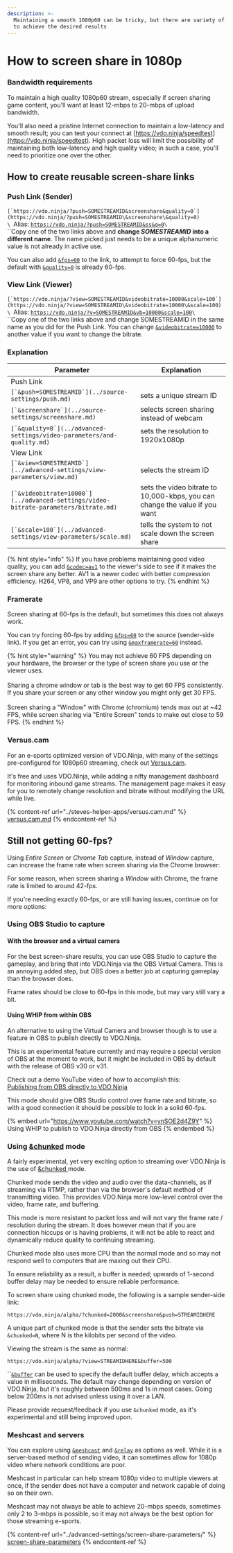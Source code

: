 ```yaml
---
description: >-
  Maintaining a smooth 1080p60 can be tricky, but there are variety of options
  to achieve the desired results
---
```


# How to screen share in 1080p

### Bandwidth requirements

To maintain a high quality 1080p60 stream, especially if screen sharing game content, you'll want at least 12-mbps to 20-mbps of upload bandwidth.

You'll also need a pristine Internet connection to maintain a low-latency and smooth result; you can test your connect at [https://vdo.ninja/speedtest](https://vdo.ninja/speedtest). High packet loss will limit the possibility of maintaining both low-latency and high quality video; in such a case, you'll need to prioritize one over the other.

## How to create reusable screen-share links

### Push Link (Sender)

``[`https://vdo.ninja/?push=SOMESTREAMID&screenshare&quality=0`](https://vdo.ninja/?push=SOMESTREAMID\&screenshare\&quality=0)``\
``\
``Alias:  [`https://vdo.ninja/?push=SOMESTREAMID&ss&q=0`](https://vdo.ninja/?push=SOMESTREAMID\&ss\&q=0)``\
``\
``Copy one of the two links above and **change **_**SOMESTREAMID**_** into a different name**. The name picked just needs to be a unique alphanumeric value is not already in active use.

You can also add [`&fps=60`](../advanced-settings/video-parameters/and-fps.md) to the link, to attempt to force 60-fps, but the default with [`&quality=0`](../advanced-settings/video-parameters/and-quality.md) is already 60-fps.

### View Link (Viewer)

``[`https://vdo.ninja/?view=SOMESTREAMID&videobitrate=10000&scale=100`](https://vdo.ninja/?view=SOMESTREAMID\&videobitrate=10000\&scale=100)``\
``\
``Alias:  [`https://vdo.ninja/?v=SOMESTREAMID&vb=10000&scale=100`](https://vdo.ninja/?v=SOMESTREAMID\&vb=10000\&scale=100)``\
``\
``Copy one of the two links above and change SOMESTREAMID in the same name as you did for the Push Link. You can change [`&videobitrate=10000`](../advanced-settings/video-bitrate-parameters/bitrate.md) to another value if you want to change the bitrate.

### Explanation

| Parameter                                                                             | Explanation                                                                 |
| ------------------------------------------------------------------------------------- | --------------------------------------------------------------------------- |
| Push Link                                                                             |                                                                             |
| ``[`&push=SOMESTREAMID`](../source-settings/push.md)``                                | sets a unique stream ID                                                     |
| ``[`&screenshare`](../source-settings/screenshare.md)``                               | selects screen sharing instead of webcam                                    |
| ``[`&quality=0`](../advanced-settings/video-parameters/and-quality.md)``              | sets the resolution to 1920x1080p                                           |
| View Link                                                                             |                                                                             |
| ``[`&view=SOMESTREAMID`](../advanced-settings/view-parameters/view.md)``              | selects the stream ID                                                       |
| ``[`&videobitrate=10000`](../advanced-settings/video-bitrate-parameters/bitrate.md)`` | sets the video bitrate to 10,000-kbps, you can change the value if you want |
| ``[`&scale=100`](../advanced-settings/view-parameters/scale.md)``                     | tells the system to not scale down the screen share                         |

{% hint style="info" %}
If you have problems maintaining good video quality, you can add [`&codec=av1`](../advanced-settings/view-parameters/codec.md) to the viewer's side to see if it makes the screen share any better. AV1 is a newer codec with better compression efficiency. H264, VP8, and VP9 are other options to try.
{% endhint %}

### Framerate

Screen sharing at 60-fps is the default, but sometimes this does not always work.

You can try forcing 60-fps by adding [`&fps=60`](../advanced-settings/video-parameters/and-fps.md) to the source (sender-side link). If you get an error, you can try using [`&maxframerate=60`](../source-settings/and-maxframerate.md) instead.

{% hint style="warning" %}
You may not achieve 60 FPS depending on your hardware, the browser or the type of screen share you use or the viewer uses.\
\
Sharing a chrome window or tab is the best way to get 60 FPS consistently. If you share your screen or any other window you might only get 30 FPS.\
\
Screen sharing a "Window" with Chrome (chromium) tends max out at \~42 FPS, while screen sharing via "Entire Screen" tends to make out close to 59 FPS.
{% endhint %}

### &#x20;Versus.cam&#x20;

For an e-sports optimized version of VDO.Ninja, with many of the settings pre-configured for 1080p60 streaming, check out [Versus.cam](../steves-helper-apps/versus.cam.md).

It's free and uses VDO.Ninja, while adding a nifty management dashboard for monitoring inbound game streams. The management page makes it easy for you to remotely change resolution and bitrate without modifying the URL while live.

{% content-ref url="../steves-helper-apps/versus.cam.md" %}
[versus.cam.md](../steves-helper-apps/versus.cam.md)
{% endcontent-ref %}

## Still not getting 60-fps?

Using _Entire Screen_ or _Chrome Tab_ capture, instead of _Window_ capture, can increase the frame rate when screen sharing via the Chrome browser:

For some reason, when screen sharing a _Window_ with Chrome, the frame rate is limited to around 42-fps.

If you're needing exactly 60-fps, or are still having issues, continue on for more options:

### Using OBS Studio to capture

#### With the browser and a virtual camera

For the best screen-share results, you can use OBS Studio to capture the gameplay, and bring that into VDO.Ninja via the OBS Virtual Camera. This is an annoying added step, but OBS does a better job at capturing gameplay than the browser does.

Frame rates should be close to 60-fps in this mode, but may vary still vary a bit.

#### Using WHIP from within OBS

An alternative to using the Virtual Camera and browser though is to use a feature in OBS to publish directly to VDO.Ninja.

This is an experimental feature currently and may require a special version of OBS at the moment to work, but it might be included in OBS by default with the release of OBS v30 or v31.

Check out a demo YouTube video of how to accomplish this:\
[Publishing from OBS directly to VDO.Ninja](https://www.youtube.com/watch?v=ynSOE2d4Z9Y)

This mode should give OBS Studio control over frame rate and bitrate, so with a good connection it should be possible to lock in a solid 60-fps.

{% embed url="https://www.youtube.com/watch?v=ynSOE2d4Z9Y" %}
Using WHIP to publish to VDO.Ninja directly from OBS
{% endembed %}

### Using [\&chunked](../newly-added-parameters/and-chunked.md) mode

A fairly experimental, yet very exciting option to streaming over VDO.Ninja is the use of [\&chunked ](../newly-added-parameters/and-chunked.md)mode.

Chunked mode sends the video and audio over the data-channels, as if streaming via RTMP, rather than via the browser's default method of transmitting video. This provides VDO.Ninja more low-level control over the video, frame rate, and buffering.

This mode is more resistant to packet loss and will not vary the frame rate / resolution during the stream.  It does however mean that if you are connection hiccups or is having problems, it will not be able to react and dynamically reduce quality to continuing streaming.

Chunked mode also uses more CPU than the normal mode and so may not respond well to computers that are maxing out their CPU.

To ensure reliability as a result, a buffer is needed; upwards of 1-second buffer delay may be needed to ensure reliable performance.

To screen share using chunked mode, the following is a sample sender-side link:

```
https://vdo.ninja/alpha/?chunked=2000&screenshare&push=STREAMIDHERE
```

A unique part of chunked mode is that the sender sets the bitrate via `&chunked=N`, where N is the kilobits per second of the video.&#x20;

Viewing the stream is the same as normal:

```
https://vdo.ninja/alpha/?view=STREAMIDHERE&buffer=500
```

``[`&buffer`](../advanced-settings/view-parameters/buffer.md) can be used to specify the default buffer delay, which accepts a value in milliseconds. The default may change depending on version of VDO.Ninja, but it's roughly between 500ms and 1s in most cases.  Going below 200ms is not advised unless using it over a LAN.

Please provide request/feedback if you use `&chunked` mode, as it's experimental and still being improved upon.

### Meshcast and servers

You can explore using [`&meshcast`](../newly-added-parameters/and-meshcast.md) and [`&relay`](../general-settings/and-relay.md) as options as well. While it is a server-based method of sending video, it can sometimes allow for 1080p video where network conditions are poor.

Meshcast in particular can help stream 1080p video to multiple viewers at once, if the sender does not have a computer and network capable of doing so on their own.

Meshcast may not always be able to achieve 20-mbps speeds, sometimes only 2 to 3-mbps is possible, so it may not always be the best option for those streaming e-sports.

{% content-ref url="../advanced-settings/screen-share-parameters/" %}
[screen-share-parameters](../advanced-settings/screen-share-parameters/)
{% endcontent-ref %}
